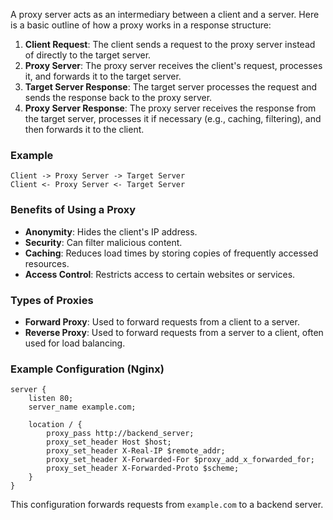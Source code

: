A proxy server acts as an intermediary between a client and a server. Here is a basic outline of how a proxy works in a response structure:

1. **Client Request**: The client sends a request to the proxy server instead of directly to the target server.
2. **Proxy Server**: The proxy server receives the client's request, processes it, and forwards it to the target server.
3. **Target Server Response**: The target server processes the request and sends the response back to the proxy server.
4. **Proxy Server Response**: The proxy server receives the response from the target server, processes it if necessary (e.g., caching, filtering), and then forwards it to the client.

### Example

```plaintext
Client -> Proxy Server -> Target Server
Client <- Proxy Server <- Target Server
```

### Benefits of Using a Proxy

- **Anonymity**: Hides the client's IP address.
- **Security**: Can filter malicious content.
- **Caching**: Reduces load times by storing copies of frequently accessed resources.
- **Access Control**: Restricts access to certain websites or services.

### Types of Proxies

- **Forward Proxy**: Used to forward requests from a client to a server.
- **Reverse Proxy**: Used to forward requests from a server to a client, often used for load balancing.

### Example Configuration (Nginx)

```nginx
server {
    listen 80;
    server_name example.com;

    location / {
        proxy_pass http://backend_server;
        proxy_set_header Host $host;
        proxy_set_header X-Real-IP $remote_addr;
        proxy_set_header X-Forwarded-For $proxy_add_x_forwarded_for;
        proxy_set_header X-Forwarded-Proto $scheme;
    }
}
```

This configuration forwards requests from `example.com` to a backend server.
